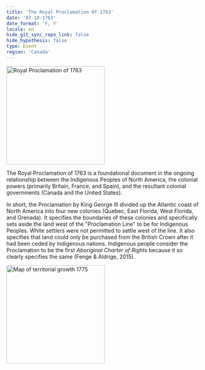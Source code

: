 ```yaml
---
title: 'The Royal Proclamation 0f 1763'
date: '07-10-1763'
date_format: 'F, Y'
locale: en
hide_git_sync_repo_link: false
hide_hypothesis: false
type: Event
region: 'Canada'
---
```


<a title="King George III, [Public domain], via Wikimedia Commons" href="https://commons.wikimedia.org/wiki/File:Royal_Proclamation_of_1763.jpg"><img width="256" alt="Royal Proclamation of 1763" src="https://upload.wikimedia.org/wikipedia/commons/thumb/9/96/Royal_Proclamation_of_1763.jpg/256px-Royal_Proclamation_of_1763.jpg"></a>

The Royal Proclamation of 1763 is a foundational document in the ongoing relationship between the Indigenous Peoples of North America, the colonial powers (primarily Britain, France, and Spain), and the resultant colonial governments (Canada and the United States).

In short, the Proclamation by King George III divided up the Atlantic coast of North America into four new colonies (Quebec, East Florida, West Florida, and Grenada). It specifies the boundaries of these colonies and specifically sets aside the land west of the "Proclamation Line" to be for Indigenous Peoples. White settlers were not permitted to settle west of the line. It also specifies that land could only be purchased from the British Crown after it had been ceded by Indigenous nations. Indigenous people consider the Proclamation to be the first *Aboriginal Charter of Rights* because it so clearly specifies the same (Fenge & Aldrige, 2015).


<a title="Map of territorial growth 1775 [Public domain], via Wikimedia Commons" href="https://commons.wikimedia.org/wiki/File:Map_of_territorial_growth_1775.jpg"><img width="256" alt="Map of territorial growth 1775" src="https://upload.wikimedia.org/wikipedia/commons/thumb/8/86/Map_of_territorial_growth_1775.jpg/256px-Map_of_territorial_growth_1775.jpg"></a>
